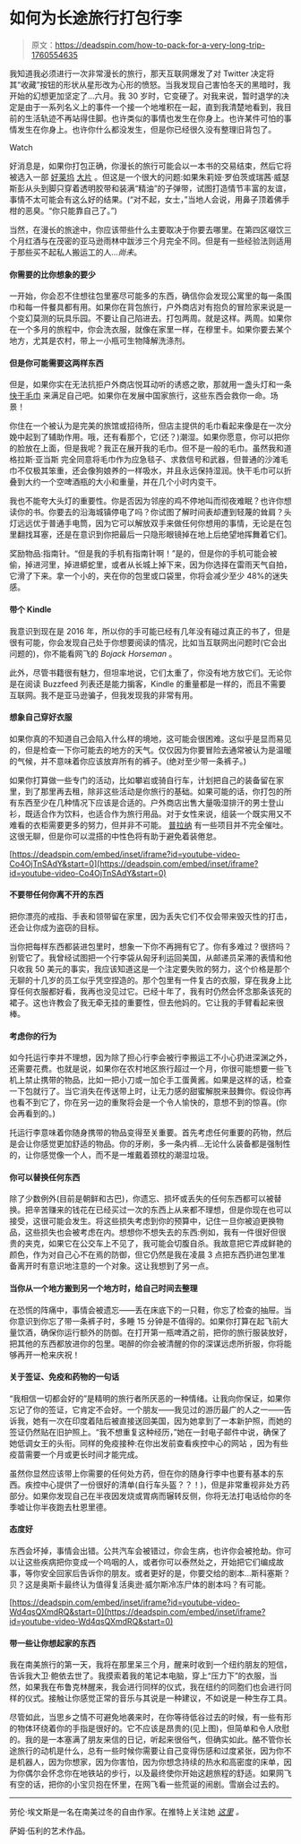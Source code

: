 # 如何为长途旅行打包行李

> 原文：<https://deadspin.com/how-to-pack-for-a-very-long-trip-1760554635>

我知道我必须进行一次非常漫长的旅行，那天互联网爆发了对 Twitter 决定将其“收藏”按钮的形状从星形改为心形的愤怒。当我发现自己害怕冬天的黑暗时，我开始的幻想更加坚定了...六月。我 30 岁时，它变硬了。对我来说，暂时退学的决定是由于一系列名义上的事件一个接一个地堆积在一起，直到我清楚地看到，我目前的生活轨迹不再站得住脚。也许类似的事情也发生在你身上。也许某件可怕的事情发生在你身上。也许你什么都没发生，但是你已经很久没有整理旧背包了。

Watch

好消息是，如果你打包正确，你漫长的旅行可能会以一本书的交易结束，然后它将被选入一部 [好莱坞](https://en.wikipedia.org/wiki/Eat,_Pray,_Love) [大片](https://en.wikipedia.org/wiki/Wild:_From_Lost_to_Found_on_the_Pacific_Crest_Trail) 。但这是一个很大的问题:如果朱莉娅·罗伯茨或瑞茜·威瑟斯彭从头到脚只穿着透明胶带和装满“精油”的子弹带，试图打造情节丰富的友谊，事情不太可能会有这么好的结果。(“对不起，女士，”当地人会说，用鼻子顶着佛手柑的恶臭。“你只能靠自己了。”)

当然，在漫长的旅途中，你应该带些什么主要取决于你要去哪里。在第四区啜饮三个月红酒与在茂密的亚马逊雨林中跋涉三个月完全不同。但是有一些经验法则适用于那些买不起私人搬运工的人...*尚未*。

#### 你需要的比你想象的要少

一开始，你会忍不住想往包里塞尽可能多的东西，确信你会发现公寓里的每一条围巾和每一件餐具都有用。如果你在背包旅行，户外商店对有抱负的冒险家来说是一个变幻莫测的玩具乐园。不要让自己陷进去。打包两周。就是这样。两周。如果你在一个多月的旅程中，你会洗衣服，就像在家里一样，在穆里卡。如果你要去某个地方，尤其是农村，带上一小瓶可生物降解洗涤剂。

#### 但是你可能需要这两样东西

但是，如果你实在无法抗拒户外商店悦耳动听的诱惑之歌，那就用一盏头灯和一条 [快干毛巾](http://www.rei.com/c/camp-towels?r=c&ir=category%3Acamp-towels&page=1) 来满足自己吧。如果你在发展中国家旅行，这些东西会救你一命。场景！

你住在一个被认为是完美的旅馆或招待所，但店主提供的毛巾看起来像是在一次分娩中起到了辅助作用。哦，还有看那个，它(还？)潮湿。如果你愿意，你可以把你的脸放在上面，但是我呢？我正在展开我的毛巾。但不是一般的毛巾。虽然我和道格拉斯·亚当斯 完全同意将毛巾作为应急毯子、求救信号和武器，但普通的沙滩毛巾不仅极其笨重，还会像狗娘养的一样吸水，并且永远保持湿润。快干毛巾可以折叠到大约一个空啤酒瓶的大小和重量，并在几个小时内变干。

我也不能夸大头灯的重要性。你是否因为邻座的鸡不停地叫而彻夜难眠？也许你想读你的书。你要去的沿海城镇停电了吗？你试图了解时间表却遭到轻蔑的耸肩？头灯远远优于普通手电筒，因为它可以解放双手来做任何你想用的事情，无论是在包里翻找耳塞，还是在意识到你把最后一只隐形眼镜掉在地上后绝望地挥舞着它们。

奖励物品:指南针。“但是我的手机有指南针啊！”是的，但是你的手机可能会被偷，掉进河里，掉进蟒蛇里，或者从长城上掉下来，因为你选择在雷雨天气自拍，它滑了下来。拿一个小的，夹在你的包里或口袋里，你将会减少至少 48%的迷失感。

#### 带个 Kindle

我意识到现在是 2016 年，所以你的手可能已经有几年没有碰过真正的书了，但是很有可能，你会发现自己处于你想要阅读的情况，比如当互联网出问题时(它会出问题的)，你不能看网飞的 *Bojack Horseman* 。

此外，尽管书籍很有魅力，但坦率地说，它们太重了，你没有地方放它们。无论你是在阅读 Buzzfeed 列表还是能力掮客，Kindle 的重量都是一样的，而且不需要互联网。我不是亚马逊骗子，但我发现我的非常有用。

#### 想象自己穿好衣服

如果你真的不知道自己会陷入什么样的境地，这可能会很困难。这似乎是显而易见的，但是检查一下你可能去的地方的天气。仅仅因为你要冒险去通常被认为是温暖的气候，并不意味着你应该放弃所有的裤子。(绝对至少带一条裤子。)

如果你打算做一些专门的活动，比如攀岩或骑自行车，计划把自己的装备留在家里，到了那里再去租，除非这些活动是你旅行的基础。如果可能的话，你打包的所有东西至少在几种情况下应该是合适的。户外商店出售大量吸湿排汗的男士登山衫，既适合作为饮料，也适合作为旅行用品。对于女性来说，组装一个既实用又不难看的衣柜需要更多的努力，但并非不可能。 [普拉纳](http://www.prana.com/) 有一些项目并不完全催吐。这很无聊，但是你可以混搭的中性色将有助于避免着装倦怠。

 [https://deadspin.com/embed/inset/iframe?id=youtube-video-Co4OjTnSAdY&start=0](https://deadspin.com/embed/inset/iframe?id=youtube-video-Co4OjTnSAdY&start=0) 

#### 不要带任何你离不开的东西

把你漂亮的戒指、手表和领带留在家里，因为丢失它们不仅会带来毁灭性的打击，还会让你成为盗窃的目标。

当你把每样东西都装进包里时，想象一下你不再拥有它了。你有多难过？很挤吗？别管它了。我曾经试图把一个行李袋从匈牙利运回美国，从邮递员呆滞的表情和他只收我 50 美元的事实，我应该知道这是一个注定要失败的努力，这个价格是那个无聊的十几岁的员工似乎凭空捏造的。那个包里有一件复古的衣服，穿在我身上比穿任何衣服都好看，我再也没见过它。已经十年了，我有时仍然会怀念那条该死的裙子。这也许教会了我无牵无挂的重要性，但去他妈的。它让我的手臂看起来很棒。

#### 考虑你的行为

如今托运行李并不理想，因为除了担心行李会被行李搬运工不小心扔进深渊之外，还需要花费。也就是说，如果你在农村地区旅行超过一个月，你很可能想要一些飞机上禁止携带的物品，比如一把小刀或一加仑手工蛋黄酱。如果是这样的话，检查一下包就行了。当它消失在传送带上时，让无力感的甜蜜解脱来鼓舞你。假设你再也看不到它了，你在另一边的重聚将会是一个令人愉快的，意想不到的惊喜。(你会再看到的。)

托运行李意味着你随身携带的物品变得至关重要。首先考虑任何重要的药物，然后是会让你感觉更加舒适的物品。你的牙刷，多一条内裤...无论什么装备都是强制性的，让你感觉像一个人，而不是一堆戴着颈枕的潮湿垃圾。

#### 你可以替换任何东西

除了少数例外(目前是朝鲜和古巴)，你遗忘、损坏或丢失的任何东西都可以被替换。把辛苦赚来的钱花在已经买过一次的东西上从来都不理想，但是你现在也可以接受，这很可能会发生。将这些损失考虑到你的预算中，记住一旦你被迫更换物品，这些损失也会被考虑在内。想想你不想失去的东西:例如，我有一件很好但很贵的夹克，如果它在公交车上不见了，我可能会切腹自杀。我故意把它弄成鲜艳的颜色，作为对自己心不在焉的防御，但它仍然是我在凌晨 3 点把东西扔进包里准备离开时有意识地注意的一个对象。这让我想到了另一点。

#### 当你从一个地方搬到另一个地方时，给自己时间去整理

在恐慌的阵痛中，事情会被遗忘——丢在床底下的一只鞋，你忘了检查的抽屉。当你意识到你忘了带一条裤子时，多睡 15 分钟是不值得的。如果你打算在起飞前大量饮酒，确保你运行额外的防御。在打开第一瓶啤酒之前，把你的旅行服装放好，把其他的东西都放进你的包里。喝醉的你会被清醒的你的深谋远虑所折服，你将能够再开一枪来庆祝！

#### 关于签证、免疫和药物的一句话

“我相信一切都会好的”是精明的旅行者所厌恶的一种情绪。让我向你保证，如果你忘记了你的签证，它肯定不会好。一个朋友——我见过的游历最广的人之一——告诉我，她有一次在印度着陆后被直接送回美国，因为她拿到了一本新护照，而她的签证仍然贴在旧护照上。“我不想重复这种经历，”她在一封电子邮件中说，确保了她低调女王的头衔。同样的免疫接种:在你出发前查看疾控中心的网站 ，因为有些疫苗需要一个月或更长时间才能完成。

虽然你显然应该带上你需要的任何处方药，但在你的随身行李中也要有基本的东西。疾控中心提供了一份很好的清单(自行车头盔？？！)，但是非常重视非处方药部分。如果你发现自己在半夜因发烧或胃病而辗转反侧，你将无法打电话给你的冬季嘘让你半夜跑去杜恩里德。

#### 态度好

东西会坏掉，事情会出错。公共汽车会被错过，你会生病，也许你会被抢劫。你可以让这些疾病把你变成一个呜咽的人，或者你可以泰然处之，开始把它们编成故事，等你安全回家后告诉你的朋友。或者更好的是，你要交给的剧本...斯科塞斯？贝？这是奥斯卡最终认为值得复活奥逊·威尔斯冷冻尸体的剧本吗？有可能。

 [https://deadspin.com/embed/inset/iframe?id=youtube-video-Wd4qsQXmdRQ&start=0](https://deadspin.com/embed/inset/iframe?id=youtube-video-Wd4qsQXmdRQ&start=0) 

#### 带一些让你想起家的东西

我在南美旅行的第一天，我将在那里呆三个月，醒来时收到一个纽约朋友的短信，告诉我大卫·鲍依去世了。我摸索着我的笔记本电脑，穿上“压力下”的衣服，当然，如果我在布鲁克林醒来，我会进行同样的仪式，我在纽约的同胞们也会进行同样的仪式。接触让你感觉正常的音乐与其说是一种建议，不如说是一种生存工具。

尽管如此，当思乡之情不可避免地袭来时，在你等待低谷过去的时候，有一些有形的物体环绕着你的手指是很好的。它不应该是昂贵的(见上图)，但简单和令人欣慰的。我的是一本塞满了朋友来信的日记，听起来很俗气，但确实如此。酪不管你长途旅行的动机是什么，总有一些时候你需要让自己变得伤感和过度紧张，因为你不是机器人，因为你想家，因为你害怕，因为你想念持续的热水和高密度的床单，因为你偶尔会怀念你在地铁站的步行，以及最终使你开始这趟旅程的舒适。如果网飞有空的话，把你的小宝贝抱在怀里，在网飞看一些荒诞的闹剧。雪崩会过去的。

* * *

劳伦·埃文斯是一名在南美过冬的自由作家。在推特上关注她 [*这里*](https://twitter.com/LaurenFaceEvans) *。*

萨姆·伍利的艺术作品。